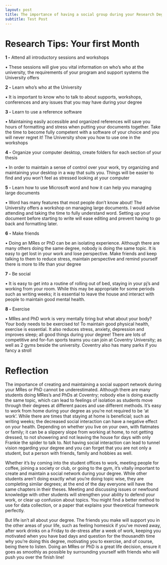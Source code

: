 ```yaml
---
layout: post
title: The importance of having a social group during your Research Degree.
subtitle: Test Post
---
```


# Research Tips: Your first Month


**1 -**	Attend all introductory sessions and workshops

•	These sessions will give you vital information on who’s who at the university, the requirements of your program and support systems the University offers

**2 -** 	Learn who’s who at the University

•	It is important to know who to talk to about supports, workshops, conferences and any issues that you may have during your degree

**3 -**	Learn to use a reference software

•	Maintaining easily accessible and organized references will save you hours of formatting and stress when putting your documents together. Take the time to become fully competent with a software of your choice and you will never regret it! The University show you how to use one in  the workshops

**4 -**	Organize your computer desktop, create folders for each section of your thesis

•	In order to maintain a sense of control over your work, try organizing and maintaining your desktop in a way that suits you. Things will be easier to find and you won’t feel as stressed looking at your computer

**5 -**	Learn how to use Microsoft word and how it can help you managing large documents

•	Word has many features that most people don’t know about! The University offers a workshop on managing large documents. I would advise attending and taking the time to fully understand word. Setting up your document before starting to write will ease editing and prevent having to go back and formatting later.

**6 -**	Make friends

•	Doing an MRes or PhD can be an isolating experience. Although there are many others doing the same degree, nobody is doing the same topic. It is easy to get lost in your work and lose perspective. Make friends and keep talking to them to reduce stress, maintain perspective and remind yourself there is more to life than your degree

**7 -**	Be social

•	It is easy to get into a routine of rolling out of bed, staying in your pj’s and working from your room. While this may be appropriate for some periods such as writing weeks; it is essential to leave the house and interact with people to maintain good mental health.

**8 -**	Exercise

•	MRes and PhD work is very mentally tiring but what about your body? Your body needs to be exercised to! To maintain good physical health, exercise is essential. It also reduces stress, anxiety, depression and improves sleep; all good things during your degree! There are lots of competitive and for-fun sports teams you can join at Coventry University; as well as 2 gyms beside the university. Coventry also has many parks if you fancy a stroll



# Reflection
The importance of creating and maintaining a social support network during your MRes or PhD cannot be underestimated. Although there are many students doing MRes’s and PhDs at Coventry; nobody else is doing exactly the same topic, which can lead to feelings of isolation as students move through their degrees at different paces and use different methods. It’s easy to work from home during your degree as you’re not required to be ‘at work’. While there are times that staying at home is beneficial; such as writing weeks; the decreased social interaction can have a negative effect on your health. Depending on whether you live on your own, with flatmates or family; it can be a slippery slope from working at home, to not getting dressed, to not showering and not leaving the house for days with only Frankie the spider to talk to. Not having social interaction can lead to tunnel vision regarding your degree and you can forget that you are not only a student, but a person with friends, family and hobbies as well.

Whether it’s by coming into the student offices to work, meeting people for coffee, joining a society or club, or going to the gym, it’s vitally important to create and maintain a social network during your degree. While other students aren’t doing exactly what you’re doing topic wise, they are completing similar degrees; at the end of the day everyone will have the same chapters in their theses. Meeting and discussing issues or newfound knowledge with other students will strengthen your ability to defend your work, or clear up confusion about topics. You might find a better method to use for data collection, or a paper that explains your theoretical framework perfectly.

But life isn’t all about your degree. The friends you make will support you in the other areas of your life, such as feeling homesick if you’ve moved away, after work drinks on a Friday to de-stress after a week of work, keeping you motivated when you have bad days and question for the thousandth time why you’re doing this degree, motivating you to exercise, and of course, being there to listen. Doing an MRes or PhD is a great life decision, ensure it goes as smoothly as possible by surrounding yourself with friends who will push you over the finish line!

